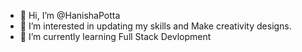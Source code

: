 - 👋 Hi, I’m @HanishaPotta
- 👀 I’m interested in updating my skills and Make creativity designs.
- 🌱 I’m currently learning Full Stack Devlopment
  

<!---
HanishaPotta/HanishaPotta is a ✨ special ✨ repository because its `README.md` (this file) appears on your GitHub profile.
You can click the Preview link to take a look at your changes.
--->
